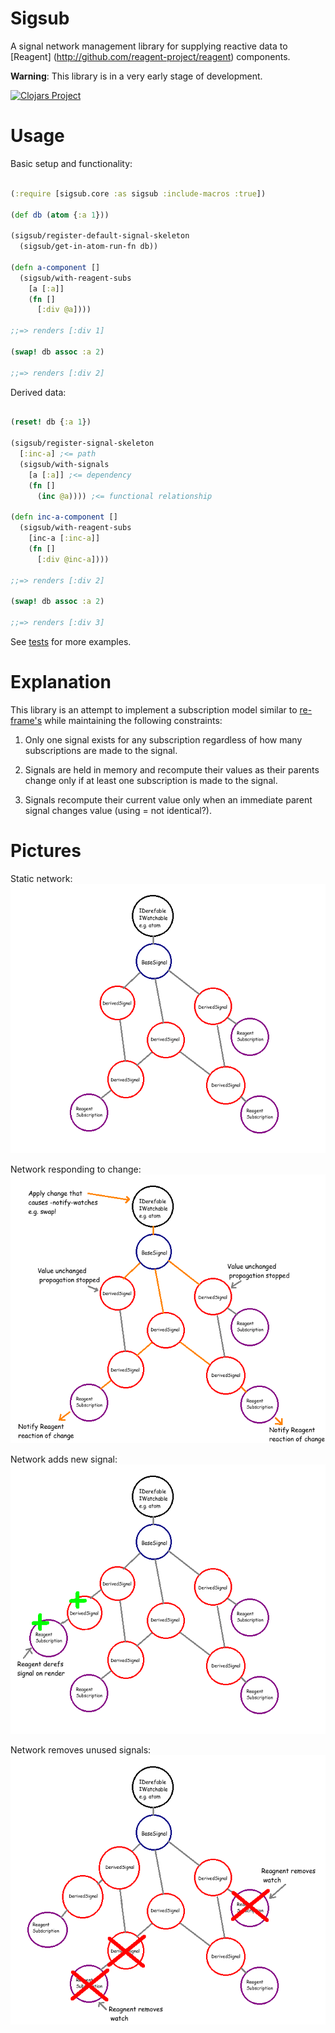 # Sigsub

A signal network management library for supplying reactive data to [Reagent]
(http://github.com/reagent-project/reagent)
components.

__Warning__: This library is in a very early stage of development.

[![Clojars Project](http://clojars.org/sebluy/sigsub/latest-version.svg)](http://clojars.org/sebluy/sigsub)

# Usage

Basic setup and functionality:

```clj

(:require [sigsub.core :as sigsub :include-macros :true])

(def db (atom {:a 1}))

(sigsub/register-default-signal-skeleton
  (sigsub/get-in-atom-run-fn db))

(defn a-component []
  (sigsub/with-reagent-subs
    [a [:a]]
    (fn []
      [:div @a])))

;;=> renders [:div 1]

(swap! db assoc :a 2)

;;=> renders [:div 2]

```

Derived data:

```clj

(reset! db {:a 1})

(sigsub/register-signal-skeleton
  [:inc-a] ;<= path
  (sigsub/with-signals
    [a [:a]] ;<= dependency
    (fn []  
      (inc @a)))) ;<= functional relationship

(defn inc-a-component []
  (sigsub/with-reagent-subs
    [inc-a [:inc-a]]
    (fn []
      [:div @inc-a])))

;;=> renders [:div 2]

(swap! db assoc :a 2)

;;=> renders [:div 3]

```

See [tests](https://github.com/sebluy/sigsub/blob/master/test/sigsub/core_test.cljs) for more examples.

# Explanation

This library is an attempt to implement a subscription model similar to [re-frame's](https://github.com/Day8/re-frame) while maintaining the following constraints:

1. Only one signal exists for any subscription regardless of how many subscriptions are made to the signal.

3. Signals are held in memory and recompute their values as their parents change only if at least one subscription is made to the signal.

2. Signals recompute their current value only when an immediate parent signal changes value (using = not identical?).

# Pictures

Static network:
![Idle Network](doc/idle_network.png)

Network responding to change:
![Refreshing Network](doc/refreshing_network.png)

Network adds new signal:
![Adding Network](doc/adding_network.png)

Network removes unused signals:
![Cleaning Network](doc/cleaning_network.png)









